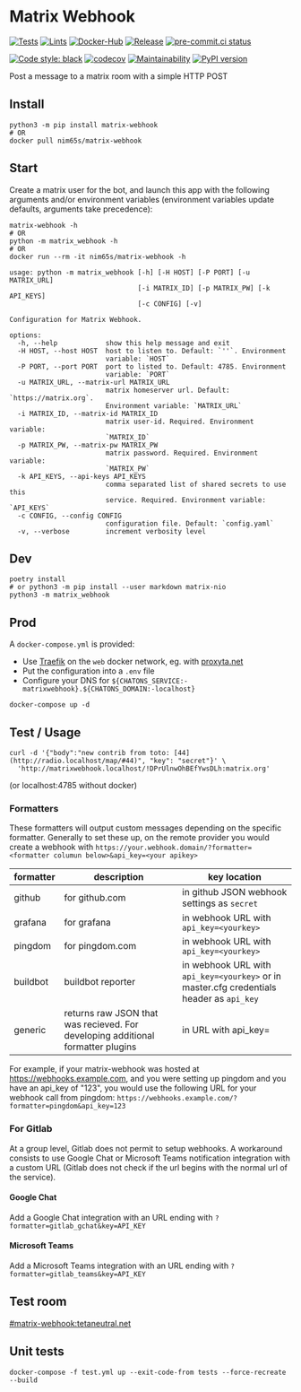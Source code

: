 # Matrix Webhook

[![Tests](https://github.com/nim65s/matrix-webhook/actions/workflows/test.yml/badge.svg)](https://github.com/nim65s/matrix-webhook/actions/workflows/test.yml)
[![Lints](https://github.com/nim65s/matrix-webhook/actions/workflows/lint.yml/badge.svg)](https://github.com/nim65s/matrix-webhook/actions/workflows/lint.yml)
[![Docker-Hub](https://github.com/nim65s/matrix-webhook/actions/workflows/docker-hub.yml/badge.svg)](https://hub.docker.com/r/nim65s/matrix-webhook)
[![Release](https://github.com/nim65s/matrix-webhook/actions/workflows/release.yml/badge.svg)](https://pypi.org/project/matrix-webhook/)
[![pre-commit.ci status](https://results.pre-commit.ci/badge/github/nim65s/matrix-webhook/master.svg)](https://results.pre-commit.ci/latest/github/nim65s/matrix-webhook/main)

[![Code style: black](https://img.shields.io/badge/code%20style-black-000000.svg)](https://github.com/psf/black)
[![codecov](https://codecov.io/gh/nim65s/matrix-webhook/branch/master/graph/badge.svg?token=BLGISGCYKG)](https://codecov.io/gh/nim65s/matrix-webhook)
[![Maintainability](https://api.codeclimate.com/v1/badges/a0783da8c0461fe95eaf/maintainability)](https://codeclimate.com/github/nim65s/matrix-webhook/maintainability)
[![PyPI version](https://badge.fury.io/py/matrix-webhook.svg)](https://badge.fury.io/py/matrix-webhook)

Post a message to a matrix room with a simple HTTP POST

## Install

```
python3 -m pip install matrix-webhook
# OR
docker pull nim65s/matrix-webhook
```

## Start

Create a matrix user for the bot, and launch this app with the following arguments and/or environment variables
(environment variables update defaults, arguments take precedence):

```
matrix-webhook -h
# OR
python -m matrix_webhook -h
# OR
docker run --rm -it nim65s/matrix-webhook -h
```

```
usage: python -m matrix_webhook [-h] [-H HOST] [-P PORT] [-u MATRIX_URL]
                                [-i MATRIX_ID] [-p MATRIX_PW] [-k API_KEYS]
                                [-c CONFIG] [-v]

Configuration for Matrix Webhook.

options:
  -h, --help            show this help message and exit
  -H HOST, --host HOST  host to listen to. Default: `''`. Environment
                        variable: `HOST`
  -P PORT, --port PORT  port to listed to. Default: 4785. Environment
                        variable: `PORT`
  -u MATRIX_URL, --matrix-url MATRIX_URL
                        matrix homeserver url. Default: `https://matrix.org`.
                        Environment variable: `MATRIX_URL`
  -i MATRIX_ID, --matrix-id MATRIX_ID
                        matrix user-id. Required. Environment variable:
                        `MATRIX_ID`
  -p MATRIX_PW, --matrix-pw MATRIX_PW
                        matrix password. Required. Environment variable:
                        `MATRIX_PW`
  -k API_KEYS, --api-keys API_KEYS
                        comma separated list of shared secrets to use this
                        service. Required. Environment variable: `API_KEYS`
  -c CONFIG, --config CONFIG
                        configuration file. Default: `config.yaml`
  -v, --verbose         increment verbosity level
```


## Dev

```
poetry install
# or python3 -m pip install --user markdown matrix-nio
python3 -m matrix_webhook
```

## Prod

A `docker-compose.yml` is provided:

- Use [Traefik](https://traefik.io/) on the `web` docker network, eg. with
  [proxyta.net](https://framagit.org/oxyta.net/proxyta.net)
- Put the configuration into a `.env` file
- Configure your DNS for `${CHATONS_SERVICE:-matrixwebhook}.${CHATONS_DOMAIN:-localhost}`

```
docker-compose up -d
```

## Test / Usage

```
curl -d '{"body":"new contrib from toto: [44](http://radio.localhost/map/#44)", "key": "secret"}' \
  'http://matrixwebhook.localhost/!DPrUlnwOhBEfYwsDLh:matrix.org'
```
(or localhost:4785 without docker)

### Formatters

These formatters will output custom messages depending on the specific formatter.  Generally to set these up, on the remote provider you would create a webhook with `https://your.webhook.domain/?formatter=<formatter columun below>&api_key=<your apikey>`

| formatter | description                                                                      | key location                                                                             |
| --        | -                                                                                | -                                                                                        |
| github    | for github.com                                                                   | in github JSON webhook settings as `secret`                                              |
| grafana   | for grafana                                                                      | in webhook URL with `api_key=<yourkey>`                                                  |
| pingdom   | for pingdom.com                                                                  | in webhook URL with `api_key=<yourkey>`                                                  |
| buildbot  | buildbot reporter                                                                | in webhook URL with `api_key=<yourkey>` or in master.cfg credentials header as `api_key` |
| generic   | returns raw JSON that was recieved.  For developing additional formatter plugins | in URL with api_key=<yourkey>                                                            |
  
For example, if your matrix-webhook was hosted at https://webhooks.example.com, and you were setting up pingdom and you have an api_key of "123", you would use the following URL for your webhook call from pingdom:
`https://webhooks.example.com/?formatter=pingdom&api_key=123`

### For Gitlab

At a group level, Gitlab does not permit to setup webhooks. A workaround consists to use Google
Chat or Microsoft Teams notification integration with a custom URL (Gitlab does not check if the url begins with the normal url of the service).

#### Google Chat

Add a Google Chat integration with an URL ending with `?formatter=gitlab_gchat&key=API_KEY`

#### Microsoft Teams

Add a Microsoft Teams integration with an URL ending with `?formatter=gitlab_teams&key=API_KEY`

## Test room

[#matrix-webhook:tetaneutral.net](https://matrix.to/#/!DPrUlnwOhBEfYwsDLh:matrix.org)

## Unit tests

```
docker-compose -f test.yml up --exit-code-from tests --force-recreate --build
```

